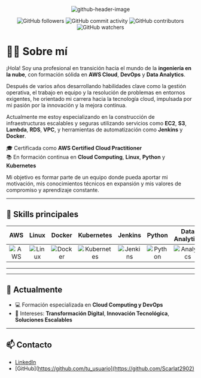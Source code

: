 <div align="center">

  ![github-header-image](https://github.com/user-attachments/assets/5b3b6c36-33c7-4be2-aa48-163c77a297ce)

  ![GitHub followers](https://img.shields.io/github/followers/Scarlat2902)
  ![GitHub commit activity](https://img.shields.io/github/commit-activity/m/Scarlat2902/Scarlat2902)
  ![GitHub contributors](https://img.shields.io/github/contributors/Scarlat2902/Scarlat2902)
  ![GitHub watchers](https://img.shields.io/github/watchers/Scarlat2902/Scarlat2902)
</div>

# 👩‍💻 Sobre mí

¡Hola! Soy una profesional en transición hacia el mundo de la **ingeniería en la nube**, con formación sólida en **AWS Cloud**, **DevOps** y **Data Analytics**.

Después de varios años desarrollando habilidades clave como la gestión operativa, el trabajo en equipo y la resolución de problemas en entornos exigentes, he orientado mi carrera hacia la tecnología cloud, impulsada por mi pasión por la innovación y la mejora continua.

Actualmente me estoy especializando en la construcción de infraestructuras escalables y seguras utilizando servicios como **EC2**, **S3**, **Lambda**, **RDS**, **VPC**, y herramientas de automatización como **Jenkins** y **Docker**.

🎓 Certificada como **AWS Certified Cloud Practitioner**  
📚 En formación continua en **Cloud Computing**, **Linux**, **Python** y **Kubernetes**

Mi objetivo es formar parte de un equipo donde pueda aportar mi motivación, mis conocimientos técnicos en expansión y mis valores de compromiso y aprendizaje constante.

---
## 🧠 Skills principales

| AWS | Linux | Docker | Kubernetes | Jenkins | Python | Data Analytics |
|:---:|:-----:|:------:|:----------:|:-------:|:------:|:---------------:|
| ![AWS](https://img.icons8.com/color/48/000000/amazon-web-services.png) | ![Linux](https://img.icons8.com/color/48/000000/linux.png) | ![Docker](https://img.icons8.com/color/48/000000/docker.png) | ![Kubernetes](https://img.icons8.com/color/48/000000/kubernetes.png) | ![Jenkins](https://img.icons8.com/color/48/000000/jenkins.png) | ![Python](https://img.icons8.com/color/48/000000/python.png) | ![Analytics](https://img.icons8.com/color/48/000000/combo-chart.png) |

---

---

## 🚀 Actualmente

- 💻 Formación especializada en **Cloud Computing y DevOps**
- 🔎 Intereses: **Transformación Digital**, **Innovación Tecnológica**, **Soluciones Escalables**

---

## 📫 Contacto

- [LinkedIn](www.linkedin.com/in/scarlet-gonzalez-garcia)
- [GitHub](https://github.com/tu_usuario](https://github.com/Scarlat2902)
<!--
**Scarlat2902/Scarlat2902** is a ✨ _special_ ✨ repository because its `README.md` (this file) appears on your GitHub profile.

Here are some ideas to get you started:

- 🔭 I’m currently working on ...
- 🌱 I’m currently learning ...
- 👯 I’m looking to collaborate on ...
- 🤔 I’m looking for help with ...
- 💬 Ask me about ...
- 📫 How to reach me: ...
- 😄 Pronouns: ...
- ⚡ Fun fact: ...
-->
